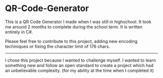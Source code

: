 QR-Code-Generator
=================

This is a QR Code Generator I made when I was still in highschool. It took me around 2 months to complete during the school term. It is written entirely in C#.

Please feel free to contribute to this project, adding new encoding techiniques or fixing the character limit of 176 chars.

----------------------

I chose this project because I wanted to challenge myself. I wanted to learn something new and follow an open standard to create a project which had an unbelievable complexity. (for my ability at the time when I completed it)

